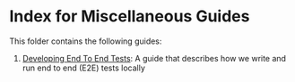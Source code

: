 # Index for Miscellaneous Guides

This folder contains the following guides:
1. [Developing End To End Tests](./developing-end-to-end-tests.md): A guide that describes how we write and run end to end (E2E) tests locally
